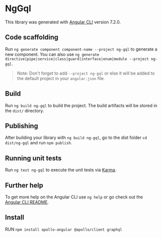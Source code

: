 # NgGql

This library was generated with [Angular CLI](https://github.com/angular/angular-cli) version 7.2.0.

## Code scaffolding

Run `ng generate component component-name --project ng-gql` to generate a new component. You can also use `ng generate directive|pipe|service|class|guard|interface|enum|module --project ng-gql`.
> Note: Don't forget to add `--project ng-gql` or else it will be added to the default project in your `angular.json` file. 

## Build

Run `ng build ng-gql` to build the project. The build artifacts will be stored in the `dist/` directory.

## Publishing

After building your library with `ng build ng-gql`, go to the dist folder `cd dist/ng-gql` and run `npm publish`.

## Running unit tests

Run `ng test ng-gql` to execute the unit tests via [Karma](https://karma-runner.github.io).

## Further help

To get more help on the Angular CLI use `ng help` or go check out the [Angular CLI README](https://github.com/angular/angular-cli/blob/master/README.md).


## Install

RUN `npm install apollo-angular @apollo/client graphql`
